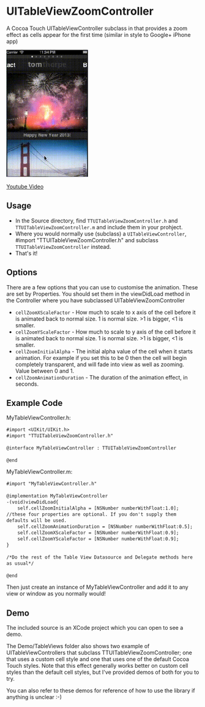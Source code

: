UITableViewZoomController
=========================

A Cocoa Touch UITableViewController subclass in that provides a zoom effect as cells appear for the first time (similar in style to Google+ iPhone app)

![Screenshot](screenshotDemo.gif)

[Youtube Video](http://www.youtube.com/watch?v=88l25kBV9so&feature=youtu.be "Youtube Video")

Usage
---
* In the Source directory, find `TTUITableViewZoomController.h` and `TTUITableViewZoomController.m` and include them in your prohject.
* Where you would normally use (subclass) a `UITableViewController`, #import "TTUITableViewZoomController.h" and subclass `TTUITableViewZoomController` instead.
* That's it!

Options
---
There are a few options that you can use to customise the animation. These are set by Properties. You should set them in the viewDidLoad method in the Controller where you have subclassed UITableViewZoomController 

* `cellZoomXScaleFactor` - How much to scale to x axis of the cell before it is animated back to normal size. 1 is normal size. >1 is bigger, <1 is smaller.
* `cellZoomYScaleFactor` - How much to scale to y axis of the cell before it is animated back to normal size. 1 is normal size. >1 is bigger, <1 is smaller.
* `cellZoomInitialAlpha` - The initial alpha value of the cell when it starts animation. For example if you set this to be 0 then the cell will begin completely transparent, and will fade into view as well as zooming. Value between 0 and 1.
* `cellZoomAnimationDuration` - The duration of the animation effect, in seconds. 

Example Code
---
MyTableViewController.h:
```  objc
#import <UIKit/UIKit.h>
#import "TTUITableViewZoomController.h"

@interface MyTableViewController : TTUITableViewZoomController

@end
```
MyTableViewController.m:
```  objc
#import "MyTableViewController.h"

@implementation MyTableViewController
-(void)viewDidLoad{
    self.cellZoomInitialAlpha = [NSNumber numberWithFloat:1.0]; //these four properties are optional. If you don't supply them defaults will be used.
    self.cellZoomAnimationDuration = [NSNumber numberWithFloat:0.5];
    self.cellZoomXScaleFactor = [NSNumber numberWithFloat:0.9];
    self.cellZoomYScaleFactor = [NSNumber numberWithFloat:0.9];
}

/*Do the rest of the Table View Datasource and Delegate methods here as usual*/

@end
```

Then just create an instance of MyTableViewController and add it to any view or window as you normally would!

Demo
---
The included source is an XCode project which you can open to see a demo.

The Demo/TableViews folder also shows two example of UITableViewControllers that subclass TTUITableViewZoomController; one that uses a custom cell style and one that uses one of the default Cocoa Touch styles. Note that this effect generally works better on custom cell styles than the default cell styles, but I've provided demos of both for you to try.

You can also refer to these demos for reference of how to use the library if anything is unclear :-)
